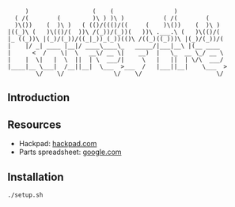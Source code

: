          )                  (    (                 )              
      ( /(        (         )\ ) )\ )           ( /(        (     
      )\())    (  )\ )   ( (()/((()/((     (    )\())    (  )\ )  
    |((_)\ (   )\(()/(  ))\ /(_))/(_))(   ))\ .___.\ (   )\(()/(  
    |_ ((_))\ |(_)/(_))/((_|_))_(_))(()\ /((_)((_)))\ |(_)/(_))/(
    |    |/ _| ____ |__|/ ____\____\_   _____/|___|__\ |(__ ____  
    |      <  /    \|  \   __\/ __ \|    __)  |   \_  __ \_/ __ \ 
    |    |  \|   |  \  ||  | \  ___/|     \   |   ||  | \/\  ___/ 
    |____|__ \___|  /__||__|  \___  >___  /   |___||__|    \___  >
            \/    \/              \/    \/                     \/ 

## Introduction

## Resources

- Hackpad: [hackpad.com](https://hackpad.com/Y2rxSCnvC3I?eid=FhACFTjmUWD#Knife%20Fire)
- Parts spreadsheet: [google.com](https://docs.google.com/spreadsheets/d/15n-Hj6Yp601jAa1rI3kepCiGh9xlknBCLWZ6FLnBwQA/edit#gid=0)

## Installation

    ./setup.sh
